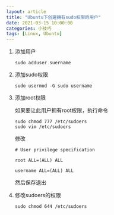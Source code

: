 ```yaml
---
layout: article
title: "Ubuntu下创建拥有sudo权限的用户"
date: 2021-03-15 10:00:00
categories: 小技巧
tags: [Linux, Ubuntu]
---
```


1. 添加用户

   `sudo adduser suername`

2. 添加sudo权限

   `sudo usermod -G sudo username`

3. 添加root权限

   如果要让此用户拥有root权限，执行命令

   ```shell
   sudo chmod 777 /etc/sudoers
   sudo vim /etc/sudoers
    ```

   修改

   ```shell
   # User privilege specification
   
   root ALL=(ALL) ALL
   
   username ALL=(ALL) ALL
   ```

   然后保存退出

4. 修改sudoers的权限

   `sudo chmod 644 /etc/sudoers`

